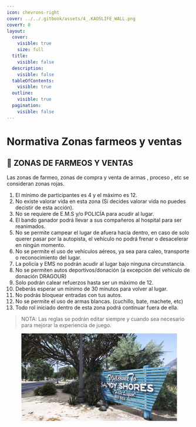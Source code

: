 ```yaml
---
icon: chevrons-right
cover: ../../.gitbook/assets/4_.KAOSLIFE_WALL.png
coverY: 0
layout:
  cover:
    visible: true
    size: full
  title:
    visible: false
  description:
    visible: false
  tableOfContents:
    visible: true
  outline:
    visible: true
  pagination:
    visible: false
---
```


# Normativa Zonas farmeos y ventas

## 📖 ZONAS DE FARMEOS Y VENTAS

Las zonas de farmeo, zonas de compra y venta de armas , proceso , etc se consideran zonas rojas.

1. El mínimo de participantes es 4 y el máximo es 12.
2. No existe valorar vida en esta zona (Si decides valorar vida no puedes decistir de esta acción).
3. No se requiere de E.M.S y/o POLICÍA para acudir al lugar.
4. El bando ganador podrá llevar a sus compañeros al hospital para ser reanimados.
5. No se permite campear el lugar de afuera hacia dentro, en caso de solo querer pasar por la autopista, el vehículo no podrá frenar o desacelerar en ningún momento.
6. No se permite el uso de vehículos aéreos, ya sea para caleo, transporte o reconocimiento del lugar.
7. La policía y EMS no podrán acudir al lugar bajo ninguna circunstancia.
8. No se permiten autos deportivos/donación (a excepción del vehículo de donación DRAGOUR)
9. Solo podrán calear refuerzos hasta ser un máximo de 12.
10. Deberás esperar un mínimo de 30 minutos para volver al lugar.
11. No podrás bloquear entradas con tus autos.
12. No se permite el uso de armas blancas. (cuchillo, bate, machete, etc)
13. Todo rol iniciado dentro de esta zona podrá continuar fuera de ella.

> NOTA: Las reglas se podrán editar siempre y cuando sea necesario para mejorar la experiencia de juego.

<figure><img src="../../.gitbook/assets/image (20).png" alt=""><figcaption></figcaption></figure>

